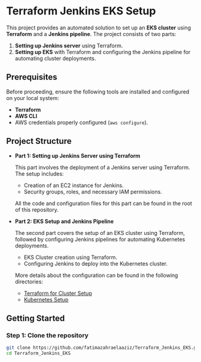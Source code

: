 # Terraform Jenkins EKS Setup

This project provides an automated solution to set up an **EKS cluster** using **Terraform** and a **Jenkins pipeline**. The project consists of two parts:

1. **Setting up Jenkins server** using Terraform.
2. **Setting up EKS** with Terraform and configuring the Jenkins pipeline for automating cluster deployments.

## Prerequisites

Before proceeding, ensure the following tools are installed and configured on your local system:

- **Terraform** 
- **AWS CLI** 
- AWS credentials properly configured (`aws configure`).

## Project Structure

- **Part 1: Setting up Jenkins Server using Terraform**
  
  This part involves the deployment of a Jenkins server using Terraform. The setup includes:
  
  - Creation of an EC2 instance for Jenkins.
  - Security groups, roles, and necessary IAM permissions.

  All the code and configuration files for this part can be found in the root of this repository.

- **Part 2: EKS Setup and Jenkins Pipeline**
  
  The second part covers the setup of an EKS cluster using Terraform, followed by configuring Jenkins pipelines for automating Kubernetes deployments.
  
  - EKS Cluster creation using Terraform.
  - Configuring Jenkins to deploy into the Kubernetes cluster.

  More details about the configuration can be found in the following directories:
  
  - [Terraform for Cluster Setup](https://github.com/fatimazahraelaaziz/Terraform_Jenkins_EKS/tree/main/terraform-for-cluster)
  - [Kubernetes Setup](https://github.com/fatimazahraelaaziz/Terraform_Jenkins_EKS/tree/main/kubernetes)

## Getting Started

### Step 1: Clone the repository

```bash
git clone https://github.com/fatimazahraelaaziz/Terraform_Jenkins_EKS.git
cd Terraform_Jenkins_EKS
